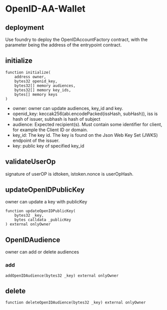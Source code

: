 # OpenID-AA-Wallet

## deployment 

Use foundry to deploy the OpenIDAccountFactory contract, with the parameter being the address of the entrypoint contract.

## initialize

```solidity
function initialize(
    address owner,
    bytes32 openid_key,
    bytes32[] memory audiences,
    bytes32[] memory key_ids,
    bytes[] memory keys
)
```

+ owner: owner can update audiences, key_id and key.
+ openid_key: keccak256(abi.encodePacked(issHash, subHash)), iss is hash of issuer, subhash is hash of subject
+ audience: Expected recipient(s). Must contain some identifier for client, for example the Client ID or domain.
+ key_id: The key id. The key is found on the Json Web Key Set (JWKS) endpoint of the issuer.
+ key: public key of specified key_id

## validateUserOp

signature of userOP is idtoken, istoken.nonce is userOpHash.

## updateOpenIDPublicKey

owner can update a key with publicKey

```solidity
function updateOpenIDPublicKey(
    bytes32 _key,
    bytes calldata _publicKey
) external onlyOwner
```

## OpenIDAudience

owner can add or delete audiences

### add
```solidity
addOpenIDAudience(bytes32 _key) external onlyOwner
```

## delete
```solidity
function deleteOpenIDAudience(bytes32 _key) external onlyOwner
```